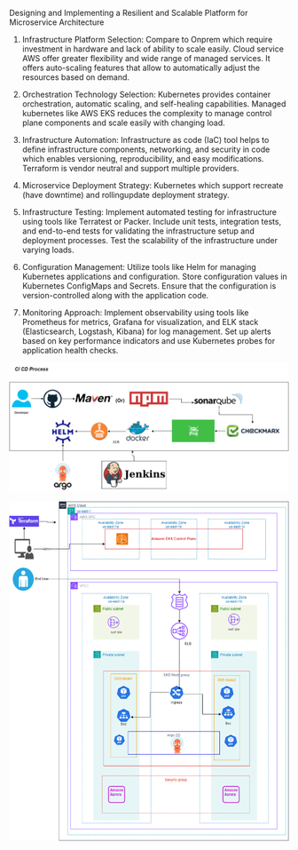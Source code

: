 Designing and Implementing a Resilient and Scalable Platform for Microservice Architecture

1. Infrastructure Platform Selection:
Compare to Onprem which require investment in hardware and lack of ability to scale easily.
Cloud service AWS offer greater flexibility and wide range of managed services. It offers auto-scaling features that allow to automatically adjust the resources based on demand.

2. Orchestration Technology Selection:
Kubernetes provides container orchestration, automatic scaling, and self-healing capabilities. Managed kubernetes like AWS EKS reduces the complexity to manage control plane components and scale easily with changing load.

3. Infrastructure Automation:
Infrastructure as code (IaC) tool helps to define infrastructure components, networking, and security in code which enables versioning, reproducibility, and easy modifications. Terraform is vendor neutral and support multiple providers.

4. Microservice Deployment Strategy:
Kubernetes which support recreate (have downtime) and rollingupdate deployment strategy. 

5. Infrastructure Testing:
Implement automated testing for infrastructure using tools like Terratest or Packer. Include unit tests, integration tests, and end-to-end tests for validating the infrastructure setup and deployment processes. Test the scalability of the infrastructure under varying loads.

6. Configuration Management:
Utilize tools like Helm for managing Kubernetes applications and configuration. Store configuration values in Kubernetes ConfigMaps and Secrets. Ensure that the configuration is version-controlled along with the application code.

7. Monitoring Approach:
Implement observability using tools like Prometheus for metrics, Grafana for visualization, and ELK stack (Elasticsearch, Logstash, Kibana) for log management. Set up alerts based on key performance indicators and use Kubernetes probes for application health checks.


![Alt text](<CI CD Flow_v2.png>)

![Alt text](EKS.png)
